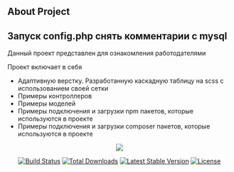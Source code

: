 ## About Project
## Запуск config.php снять комментарии c mysql

<p>Данный проект представлен для ознакомления работодателями</p>
<p>Проект включает в себя</p>
<ul> 
<li>Адаптивную верстку. Разработанную каскадную таблицу на scss с использованием своей сетки</li>
<li>Примеры контроллеров</li>
<li>Примеры моделей</li>
<li>Примеры подключения и загрузки npm пакетов, которые используются в проекте</li>
<li>Примеры подключения и загрузки composer пакетов, которые используются в проекте</li>
</ul>


<p align="center"><img src="https://laravel.com/assets/img/components/logo-laravel.svg"></p>

<p align="center">
<a href="https://travis-ci.org/laravel/framework"><img src="https://travis-ci.org/laravel/framework.svg" alt="Build Status"></a>
<a href="https://packagist.org/packages/laravel/framework"><img src="https://poser.pugx.org/laravel/framework/d/total.svg" alt="Total Downloads"></a>
<a href="https://packagist.org/packages/laravel/framework"><img src="https://poser.pugx.org/laravel/framework/v/stable.svg" alt="Latest Stable Version"></a>
<a href="https://packagist.org/packages/laravel/framework"><img src="https://poser.pugx.org/laravel/framework/license.svg" alt="License"></a>
</p>



